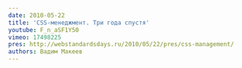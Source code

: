 ```yaml
---
date: 2010-05-22
title: 'CSS-менеджмент. Три года спустя'
youtube: F_n_aSF1Y50
vimeo: 17498225
pres: http://webstandardsdays.ru/2010/05/22/pres/css-management/
authors: Вадим Макеев
---
```

